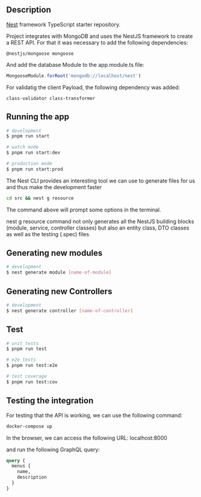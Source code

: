 ## Description

[Nest](https://github.com/nestjs/nest) framework TypeScript starter repository.

Project integrates with MongoDB and uses the NestJS framework to create a REST API.
For that it was necessary to add the following dependencies:

```
@nestjs/mongoose mongoose
```

And add the database Module to the app.module.ts file:

```typescript
MongooseModule.forRoot('mongodb://localhost/nest')
```

For validatig the client Payload, the following dependency was added:

```
class-validator class-transformer
```

## Running the app

```bash
# development
$ pnpm run start

# watch mode
$ pnpm run start:dev

# production mode
$ pnpm run start:prod
```

The Nest CLI provides an interesting tool we can use to generate files for us and thus make the
development faster

```bash
cd src && nest g resource
```

The command above will prompt some options in the terminal.

nest g resource command not only generates all the NestJS building blocks (module, service,
controller classes) but also an entity class, DTO classes as well as the testing (.spec) files

## Generating new modules

```bash
# development
$ nest generate module [name-of-module]
```

## Generating new Controllers

```bash
# development
$ nest generate controller [name-of-controller]
```

## Test

```bash
# unit tests
$ pnpm run test

# e2e tests
$ pnpm run test:e2e

# test coverage
$ pnpm run test:cov
```

## Testing the integration

For testing that the API is working, we can use the following command:

```bash
docker-compose up
```

In the browser, we can access the following URL:
localhost:8000

and run the following GraphQL query:

```graphql
query {
  menus {
    name,
    description
  }
}
```